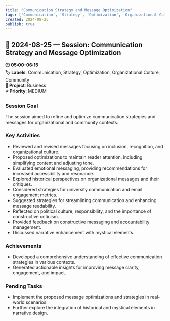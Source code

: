 ```yaml
---
title: "Communication Strategy and Message Optimization"
tags: ['Communication', 'Strategy', 'Optimization', 'Organizational Culture', 'Community']
created: 2024-08-25
publish: true
---
```


## 📅 2024-08-25 — Session: Communication Strategy and Message Optimization

**🕒 05:00–06:15**  
**🏷️ Labels**: Communication, Strategy, Optimization, Organizational Culture, Community  
**📂 Project**: Business  
**⭐ Priority**: MEDIUM  


### Session Goal
The session aimed to refine and optimize communication strategies and messages for organizational and community contexts.

### Key Activities
- Reviewed and revised messages focusing on inclusion, recognition, and organizational culture.
- Proposed optimizations to maintain reader attention, including simplifying content and adjusting tone.
- Evaluated emotional messaging, providing recommendations for increased accessibility and resonance.
- Explored historical perspectives on organizational messages and their critiques.
- Considered strategies for university communication and email engagement metrics.
- Suggested strategies for streamlining communication and enhancing message readability.
- Reflected on political culture, responsibility, and the importance of constructive criticism.
- Provided feedback on constructive messaging and accountability management.
- Discussed narrative enhancement with mystical elements.

### Achievements
- Developed a comprehensive understanding of effective communication strategies in various contexts.
- Generated actionable insights for improving message clarity, engagement, and impact.

### Pending Tasks
- Implement the proposed message optimizations and strategies in real-world scenarios.
- Further explore the integration of historical and mystical elements in narrative design.
